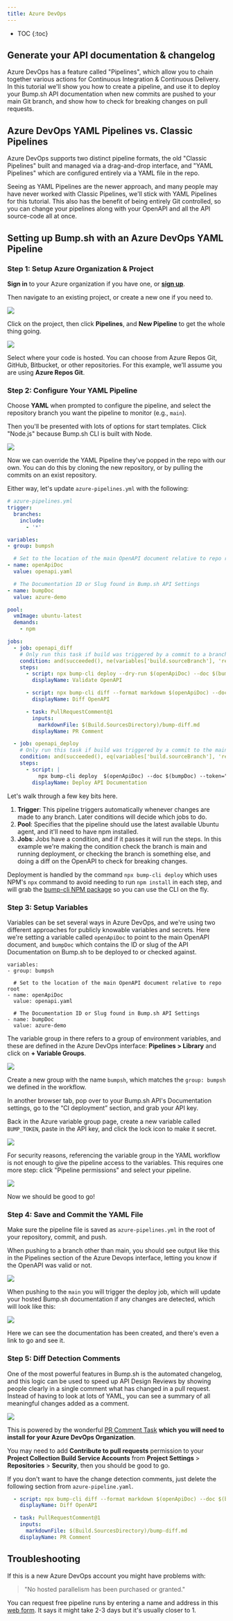 ```yaml
---
title: Azure DevOps
---
```


- TOC
{:toc}

## Generate your API documentation & changelog

Azure DevOps has a feature called "Pipelines", which allow you to chain together various actions for Continuous Integration & Continuous Delivery. In this tutorial we'll show you how to create a pipeline, and use it to deploy your Bump.sh API documentation when new commits are pushed to your main Git branch, and show how to check for breaking changes on pull requests. 

## Azure DevOps YAML Pipelines vs. Classic Pipelines

Azure DevOps supports two distinct pipeline formats, the old "Classic Pipelines" built and managed via a drag-and-drop interface, and "YAML Pipelines" which are configured entirely via a YAML file in the repo.

Seeing as YAML Pipelines are the newer approach, and many people may have never worked with Classic Pipelines, we'll stick with YAML Pipelines for this tutorial. This also has the benefit of being entirely Git controlled, so you can change your pipelines along with your OpenAPI and all the API source-code all at once.

## Setting up Bump.sh with an Azure DevOps YAML Pipeline

### Step 1: Setup Azure Organization & Project

**Sign in** to your Azure organization if you have one, or **[sign up](https://azure.microsoft.com/en-us/free)**.

Then navigate to an existing project, or create a new one if you need to.

![](/images/guides/azure-devops/organization-and-project.png)

Click on the project, then click **Pipelines**, and **New Pipeline** to get the whole thing going.

![](/images/guides/azure-devops/new-project-pipeline.png)

Select where your code is hosted. You can choose from Azure Repos Git, GitHub, Bitbucket, or other repositories. For this example, we’ll assume you are using **Azure Repos Git**.

### Step 2: Configure Your YAML Pipeline

Choose **YAML** when prompted to configure the pipeline, and select the repository branch you want the pipeline to monitor (e.g., `main`).

Then you'll be presented with lots of options for start templates. Click "Node.js" because Bump.sh CLI is built with Node.

![](/images/guides/azure-devops/pipeline-templates.png)

Now we can override the YAML Pipeline they've popped in the repo with our own. You can do this by cloning the new repository, or by pulling the commits on an exist repository.

Either way, let's update `azure-pipelines.yml` with the following:


```yaml
# azure-pipelines.yml
trigger:
  branches:
    include:
      - '*'

variables: 
- group: bumpsh

  # Set to the location of the main OpenAPI document relative to repo root
- name: openApiDoc
  value: openapi.yaml

  # The Documentation ID or Slug found in Bump.sh API Settings
- name: bumpDoc
  value: azure-demo

pool:
  vmImage: ubuntu-latest
  demands: 
    - npm

jobs:
  - job: openapi_diff
    # Only run this task if build was triggered by a commit to a branch other than main
    condition: and(succeeded(), ne(variables['build.sourceBranch'], 'refs/heads/main'))
    steps:
      - script: npx bump-cli deploy --dry-run $(openApiDoc) --doc $(bumpDoc) --token="$BUMP_TOKEN"
        displayName: Validate OpenAPI

      - script: npx bump-cli diff --format markdown $(openApiDoc) --doc $(bumpDoc) --token="$BUMP_TOKEN" > bump-diff.md
        displayName: Diff OpenAPI

      - task: PullRequestComment@1
        inputs:
          markdownFile: $(Build.SourcesDirectory)/bump-diff.md
        displayName: PR Comment

  - job: openapi_deploy
    # Only run this task if build was triggered by a commit to the main branch
    condition: and(succeeded(), eq(variables['build.sourceBranch'], 'refs/heads/main'))
    steps:
      - script: |
          npx bump-cli deploy  $(openApiDoc) --doc $(bumpDoc) --token="$BUMP_TOKEN"
        displayName: Deploy API Documentation
```

Let's walk through a few key bits here. 

1. **Trigger**: This pipeline triggers automatically whenever changes are made to any branch. Later conditions will decide which jobs to do.
2. **Pool**: Specifies that the pipeline should use the latest available Ubuntu agent, and it'll need to have npm installed.
3. **Jobs**: Jobs have a condition, and if it passes it will run the steps. In this example we're making the condition check the branch is main and running deployment, or checking the branch is something else, and doing a diff on the OpenAPI to check for breaking changes.

Deployment is handled by the command `npx bump-cli deploy` which uses NPM's `npx` command to avoid needing to run `npm install` in each step, and will grab the [bump-cli NPM package](https://www.npmjs.com/package/bump-cli) so you can use the CLI on the fly. 

 
### Step 3: Setup Variables

Variables can be set several ways in Azure DevOps, and we're using two different approaches for publicly knowable variables and secrets. Here we're setting a variable called `openApiDoc` to point to the main OpenAPI document, and `bumpDoc` which contains the ID or slug of the API Documentation on Bump.sh to be deployed to or checked against.

```
variables: 
- group: bumpsh

  # Set to the location of the main OpenAPI document relative to repo root
- name: openApiDoc
  value: openapi.yaml

  # The Documentation ID or Slug found in Bump.sh API Settings
- name: bumpDoc
  value: azure-demo
```

The variable group in there refers to a group of environment variables, and these are defined in the Azure DevOps interface: **Pipelines > Library** and click on **\+ Variable Groups**. 

![](/images/guides/azure-devops/add-variable-group.png)

Create a new group with the name `bumpsh`, which matches the `group: bumpsh` we defined in the workflow.
 
In another browser tab, pop over to your Bump.sh API's Documentation settings, go to the “CI deployment” section, and grab your API key.

Back in the Azure variable group page, create a new variable called `BUMP_TOKEN`, paste in the API key, and click the lock icon to make it secret.

![](/images/guides/azure-devops/bump-variable-group.png)

For security reasons, referencing the variable group in the YAML workflow is not enough to give the pipeline access to the variables. This requires one more step: click "Pipeline permissions" and select your pipeline.

![](/images/guides/azure-devops/pipeline-permissions-variable-group.png)

Now we should be good to go! 

### Step 4: Save and Commit the YAML File

Make sure the pipeline file is saved as `azure-pipelines.yml` in the root of your repository, commit, and push.

When pushing to a branch other than main, you should see output like this in the Pipelines section of the Azure Devops interface, letting you know if the OpenAPI was valid or not. 

![](/images/guides/azure-devops/doc-validation.png)

When pushing to the `main` you will trigger the deploy job, which will update your hosted Bump.sh documentation if any changes are detected, which will look like this:

![](/images/guides/azure-devops/doc-deploy-first.png)

Here we can see the documentation has been created, and there's even a link to go and see it.

### Step 5: Diff Detection Comments

One of the most powerful features in Bump.sh is the automated changelog, and this logic can be used to speed up API Design Reviews by showing people clearly in a single comment what has changed in a pull request. Instead of having to look at lots of YAML, you can see a summary of all meaningful changes added as a comment.

![](/images/guides/azure-devops/diff-comment.png)

This is powered by the wonderful [PR Comment Task](https://marketplace.visualstudio.com/items?itemName=TommiLaukkanen.pr-comment-extension) **which you will need to install for your Azure DevOps Organization**.

You may need to add **Contribute to pull requests** permission to your **Project Collection Build Service Accounts** from **Project Settings** > **Repositories** > **Security**, then you should be good to go.

If you don't want to have the change detection comments, just delete the following section from `azure-pipeline.yaml`.

```yaml
  - script: npx bump-cli diff --format markdown $(openApiDoc) --doc $(bumpDoc) --token="$BUMP_TOKEN" > bump-diff.md
    displayName: Diff OpenAPI

  - task: PullRequestComment@1
    inputs:
      markdownFile: $(Build.SourcesDirectory)/bump-diff.md
    displayName: PR Comment
```

## Troubleshooting 

If this is a new Azure DevOps account you might have problems with: 

> "No hosted parallelism has been purchased or granted."

You can request free pipeline runs by entering a name and address in this [web form](https://aka.ms/azpipelines-parallelism-request). It says it might take 2-3 days but it's usually closer to 1.
